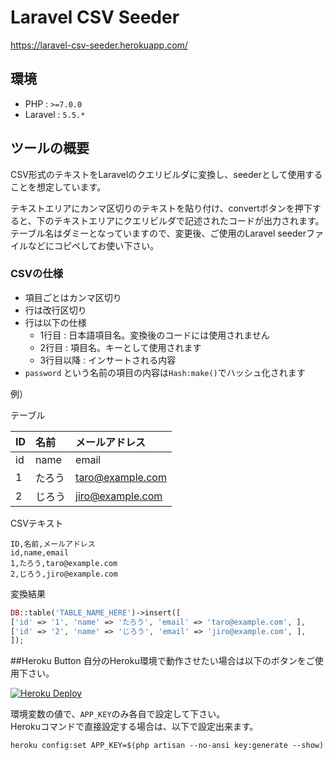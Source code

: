 # Laravel CSV Seeder

<https://laravel-csv-seeder.herokuapp.com/>

## 環境

* PHP : `>=7.0.0`
* Laravel : `5.5.*`

## ツールの概要
CSV形式のテキストをLaravelのクエリビルダに変換し、seederとして使用することを想定しています。  

テキストエリアにカンマ区切りのテキストを貼り付け、convertボタンを押下すると、下のテキストエリアにクエリビルダで記述されたコードが出力されます。  
テーブル名はダミーとなっていますので、変更後、ご使用のLaravel seederファイルなどにコピペしてお使い下さい。

### CSVの仕様

* 項目ごとはカンマ区切り
* 行は改行区切り
* 行は以下の仕様
	* 1行目 : 日本語項目名。変換後のコードには使用されません
	* 2行目 : 項目名。キーとして使用されます
	* 3行目以降 : インサートされる内容
* `password` という名前の項目の内容は`Hash:make()`でハッシュ化されます

例）

テーブル

| ID | 名前 | メールアドレス |
| :-- | :-- | :-- |
| id | name | email |
| 1 | たろう | taro@example.com |
| 2 | じろう | jiro@example.com |

CSVテキスト

```
ID,名前,メールアドレス
id,name,email
1,たろう,taro@example.com
2,じろう,jiro@example.com
```

変換結果

```php
DB::table('TABLE_NAME_HERE')->insert([
['id' => '1', 'name' => 'たろう', 'email' => 'taro@example.com', ],
['id' => '2', 'name' => 'じろう', 'email' => 'jiro@example.com', ],
]);
```

##Heroku Button
自分のHeroku環境で動作させたい場合は以下のボタンをご使用下さい。

[![Heroku Deploy](https://www.herokucdn.com/deploy/button.png)](https://heroku.com/deploy?template=https://github.com/k-usk/laravel-csv-seeder)

環境変数の値で、`APP_KEY`のみ各自で設定して下さい。  
Herokuコマンドで直接設定する場合は、以下で設定出来ます。

```
heroku config:set APP_KEY=$(php artisan --no-ansi key:generate --show)
```
